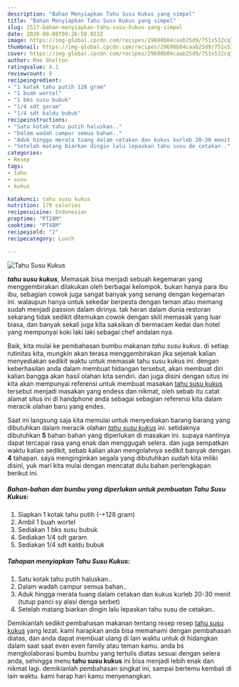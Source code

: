 ```yaml
---
description: "Bahan Menyiapkan Tahu Susu Kukus yang simpel"
title: "Bahan Menyiapkan Tahu Susu Kukus yang simpel"
slug: 1517-bahan-menyiapkan-tahu-susu-kukus-yang-simpel
date: 2020-08-08T09:26:58.023Z
image: https://img-global.cpcdn.com/recipes/29698b04caab25d9/751x532cq70/tahu-susu-kukus-foto-resep-utama.jpg
thumbnail: https://img-global.cpcdn.com/recipes/29698b04caab25d9/751x532cq70/tahu-susu-kukus-foto-resep-utama.jpg
cover: https://img-global.cpcdn.com/recipes/29698b04caab25d9/751x532cq70/tahu-susu-kukus-foto-resep-utama.jpg
author: Mae Shelton
ratingvalue: 4.1
reviewcount: 9
recipeingredient:
- "1 kotak tahu putih 128 gram"
- "1 buah wortel"
- "1 bks susu bubuk"
- "1/4 sdt garam"
- "1/4 sdt kaldu bubuk"
recipeinstructions:
- "Satu kotak tahu putih haluskan.."
- "Dalam wadah campur semua bahan.."
- "Aduk hingga merata tuang dalam cetakan dan kukus kurleb 20-30 menit (tutup panci sy alasi denga serbet)"
- "Setelah matang biarkan dingin lalu lepaskan tahu susu de cetakan.."
categories:
- Resep
tags:
- tahu
- susu
- kukus

katakunci: tahu susu kukus 
nutrition: 179 calories
recipecuisine: Indonesian
preptime: "PT28M"
cooktime: "PT48M"
recipeyield: "2"
recipecategory: Lunch

---
```



![Tahu Susu Kukus](https://img-global.cpcdn.com/recipes/29698b04caab25d9/751x532cq70/tahu-susu-kukus-foto-resep-utama.jpg)

<b><i>tahu susu kukus</i></b>, Memasak bisa menjadi sebuah kegemaran yang menggembirakan dilakukan oleh berbagai kelompok. bukan hanya para ibu ibu, sebagian cowok juga sangat banyak yang senang dengan kegemaran ini. walaupun hanya untuk sekedar berpesta dengan teman atau memang sudah menjadi passion dalam dirinya. tak heran dalam dunia restoran sekarang tidak sedikit ditemukan cowok dengan skill memasak yang luar biasa, dan banyak sekali juga kita saksikan di bermacam kedai dan hotel yang mempunyai koki laki laki sebagai chef andalan nya.



Baik, kita mulai ke pembahasan bumbu makanan <i>tahu susu kukus</i>. di setiap rutinitas kita, mungkin akan terasa menggembirakan jika sejenak kalian menyediakan sedikit waktu untuk memasak tahu susu kukus ini. dengan keberhasilan anda dalam membuat hidangan tersebut, akan membuat diri kalian bangga akan hasil olahan kita sendiri. dan juga disini dengan situs ini kita akan mempunyai referensi untuk membuat masakan <u>tahu susu kukus</u> tersebut menjadi masakan yang endess dan nikmat, oleh sebab itu catat alamat situs ini di handphone anda sebagai sebagian referensi kita dalam meracik olahan baru yang endes.


Saat ini langsung saja kita memulai untuk menyediakan barang barang yang dibutuhkan dalam meracik olahan <u><i>tahu susu kukus</i></u> ini. setidaknya dibutuhkan <b>5</b> bahan bahan yang diperlukan di masakan ini. supaya nantinya dapat tercapai rasa yang enak dan menggugah selera. dan juga sempatkan waktu kalian sedikit, sebab kalian akan mengolahnya sedikit banyak dengan <b>4</b> tahapan. saya menginginkan segala yang dibutuhkan sudah kita miliki disini, yuk mari kita mulai dengan mencatat dulu bahan perlengkapan berikut ini.

<!--inarticleads1-->

##### Bahan-bahan dan bumbu yang diperlukan untuk pembuatan Tahu Susu Kukus:

1. Siapkan 1 kotak tahu putih (-+128 gram)
1. Ambil 1 buah wortel
1. Sediakan 1 bks susu bubuk
1. Sediakan 1/4 sdt garam
1. Sediakan 1/4 sdt kaldu bubuk




<!--inarticleads2-->

##### Tahapan menyiapkan Tahu Susu Kukus:

1. Satu kotak tahu putih haluskan..
1. Dalam wadah campur semua bahan..
1. Aduk hingga merata tuang dalam cetakan dan kukus kurleb 20-30 menit (tutup panci sy alasi denga serbet)
1. Setelah matang biarkan dingin lalu lepaskan tahu susu de cetakan..




Demikianlah sedikit pembahasan makanan tentang resep resep <u>tahu susu kukus</u> yang lezat. kami harapkan anda bisa memahami dengan pembahasan diatas, dan anda dapat membuat ulang di lain waktu untuk di hidangkan dalam saat saat even even family atau teman kamu. anda bs mengkolaborasi bumbu bumbu yang tertulis diatas sesuai dengan selera anda, sehingga menu <b>tahu susu kukus</b> ini bisa menjadi lebih enak dan nikmat lagi. demikianlah pembahasan singkat ini, sampai bertemu kembali di lain waktu. kami harap hari kamu menyenangkan.
